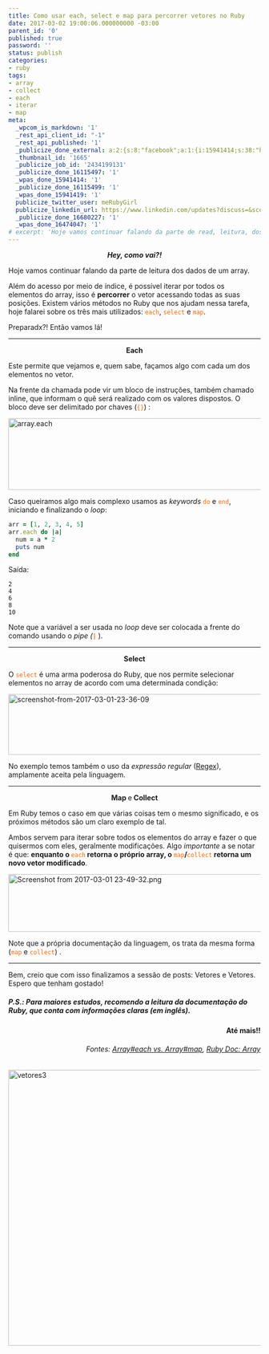 ```yaml
---
title: Como usar each, select e map para percorrer vetores no Ruby
date: 2017-03-02 19:00:06.000000000 -03:00
parent_id: '0'
published: true
password: ''
status: publish
categories:
- ruby
tags:
- array
- collect
- each
- iterar
- map
meta:
  _wpcom_is_markdown: '1'
  _rest_api_client_id: "-1"
  _rest_api_published: '1'
  _publicize_done_external: a:2:{s:8:"facebook";a:1:{i:15941414;s:38:"https://facebook.com/10154881268553280";}s:7:"twitter";a:1:{i:15941419;s:56:"https://twitter.com/meRubyGirl/status/837384997678034945";}}
  _thumbnail_id: '1665'
  _publicize_job_id: '2434199131'
  _publicize_done_16115497: '1'
  _wpas_done_15941414: '1'
  _publicize_done_16115499: '1'
  _wpas_done_15941419: '1'
  publicize_twitter_user: meRubyGirl
  publicize_linkedin_url: https://www.linkedin.com/updates?discuss=&scope=534137417&stype=M&topic=6243150689636278272&type=U&a=Zavq
  _publicize_done_16680227: '1'
  _wpas_done_16474047: '1'
# excerpt: 'Hoje vamos continuar falando da parte de read, leitura, dos dados no array. '
---
```

<p style="text-align:center;"><em><strong>Hey, como vai?!</strong></em></p>
Hoje vamos continuar falando da parte de leitura dos dados de um array. 


Além do acesso por meio de índice, é possível iterar por todos os elementos do array, isso é **percorrer** o vetor acessando todas as suas posições.  Existem vários métodos no Ruby que nos ajudam nessa tarefa, hoje falarei sobre os três mais utilizados: <span style="color:#ff6600;"><code>each</code></span>, 
<span style="color:#ff6600;"><code>select</code></span> e <span style="color:#ff6600;"><code>map</code></span>. 

Preparadx?! Então vamos lá!

<hr />
<p style="text-align:center;"><b>Each</b></p>
<p>Este permite que vejamos e, quem sabe, façamos algo com cada um dos elementos no vetor.</p>
<p>Na frente da chamada pode vir um bloco de instruções, também chamado inline, que informam o quê será realizado com os
  valores dispostos. O bloco deve ser delimitado por chaves (<span style="color:#ff6600;"><code>{}</code></span>) :</p>
<p><img class="alignnone size-full wp-image-1064"
    src="{{ site.baseurl }}/assets/screenshot-from-2017-01-22-22-48-331.png" alt="array.each" width="706"
    height="143" /></p>
<p>Caso queiramos algo mais complexo usamos as <em>keywords</em> <span style="color:#ff6600;"><code>do</code></span> e
  <span style="color:#ff6600;"><code>end</code></span>, iniciando e finalizando o <em>loop</em>:</p>

```ruby
arr = [1, 2, 3, 4, 5]
arr.each do |a|
  num = a * 2
  puts num
end
```

<p>Saída:</p>

```
2
4
6
8
10
```
<p>Note que a variável a ser usada no <em>loop</em> deve ser colocada a frente do comando usando o <em>pipe
    (</em><strong><span style="color:#ff6600;"><code>|</code></span></strong> ).</p>
<hr />
<p style="text-align:center;"><strong>Select</strong></p>
<p>O <span style="color:#ff6600;"><code>select</code></span> é uma arma poderosa do Ruby, que nos permite selecionar
  elementos no array de acordo com uma determinada condição:</p>
<p><img class=" size-full wp-image-1446 aligncenter"
    src="{{ site.baseurl }}/assets/screenshot-from-2017-03-01-23-36-09.png" alt="screenshot-from-2017-03-01-23-36-09"
    width="619" height="121" /></p>
<p>No exemplo temos também o uso da <em>expressão regular</em> (<a href="https://www.regexone.com/">Regex</a>),
  amplamente aceita pela linguagem.</p>
<hr />
<p style="text-align:center;"><strong>Map </strong>e<strong> Collect</strong></p>
<p>Em Ruby temos o caso em que várias coisas tem o mesmo significado, e os próximos métodos são um claro exemplo de tal.
</p>
<p>Ambos servem para iterar sobre todos os elementos do array e fazer o que quisermos com eles, geralmente modificações.
  Algo <em>importante</em> a se notar é que: <strong>enquanto o </strong><span
    style="color:#ff6600;"><code>each</code></span><strong> retorna o próprio array, o </strong><span
    style="color:#ff6600;"><code>map</code></span><strong>/</strong><span
    style="color:#ff6600;"><code>collect</code></span><strong> retorna um novo vetor modificado</strong>.</p>
<p><img class=" size-full wp-image-1444 aligncenter"
    src="{{ site.baseurl }}/assets/screenshot-from-2017-03-01-23-49-32.png"
    alt="Screenshot from 2017-03-01 23-49-32.png" width="615" height="115" /></p>
<p>Note que a própria documentação da linguagem, os trata da mesma forma
  (<code><span style="color:#ff6600;">map</span></code> e <span style="color:#ff6600;"><code>collect</code></span>) .
</p>
<hr />
<p>Bem, creio que com isso finalizamos a sessão de posts: Vetores e Vetores. Espero que tenham gostado!</p>
<h5>P.S.: Para maiores estudos, recomendo a leitura da documentação do Ruby, que conta com informações claras (em
  inglês).</h5>
<p style="text-align:right;"><strong>Até mais!!</strong></p>
<h6 style="text-align:right;">Fontes: <a href="http://stackoverflow.com/questions/5254128/arrayeach-vs-arraymap"
    target="_blank">Array#each vs. Array#map</a>, <a href="http://ruby-doc.org/core-2.3.3/Array.html#method-i-map"
    target="_blank">Ruby Doc: Array</a></h6>
<p><img src="{{ site.baseurl }}/assets/vetores31.png" alt="vetores3" width="735" height="550"
    class="alignnone size-full wp-image-1665" /></p>